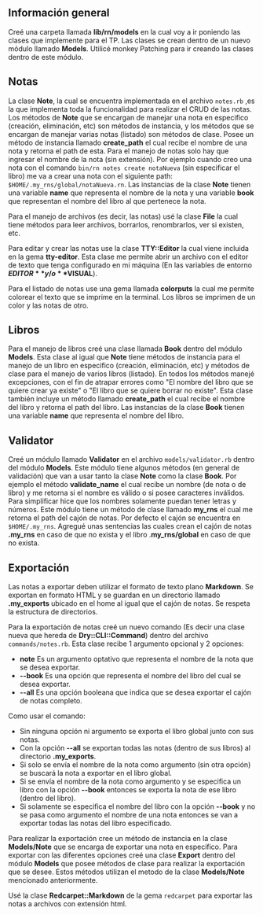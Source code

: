 ## Información general
Creé una carpeta llamada **lib/rn/models** en la cual voy a ir poniendo las clases que implemente para el TP. Las clases se crean dentro de un nuevo módulo llamado **Models**. Utilicé monkey Patching para ir creando las clases dentro de este módulo.

## Notas
La clase **Note**, la cual se encuentra implementada en el archivo `notes.rb` ,es la que implementa toda la funcionalidad para realizar el CRUD de las notas. Los métodos de **Note** que se encargan de manejar una nota en especifico (creación, eliminación, etc) son métodos de instancia, y los métodos que se encargan de manejar varias notas (listado) son métodos de clase. Posee un método de instancia llamado **create_path** el cual recibe el nombre de una nota y retorna el path de esta. Para el manejo de notas solo hay que ingresar el nombre de la nota (sin extensión). Por ejemplo cuando creo una nota con el comando `bin/rn notes create notaNueva` (sin especificar el libro) me va a crear una nota con el siguiente path: `$HOME/.my_rns/global/notaNueva.rn`.
Las instancias de la clase **Note** tienen una variable **name** que representa el nombre de la nota y una variable **book** que representan el nombre del libro al que pertenece la nota.

Para el manejo de archivos (es decir, las notas) usé la clase **File** la cual tiene métodos para leer archivos, borrarlos, renombrarlos, ver si existen, etc.

Para editar y crear las notas use la clase **TTY::Editor** la cual viene incluida en la gema **tty-editor**. Esta clase me permite abrir un archivo con el editor de texto que tenga configurado en mi máquina (En las variables de entorno **$EDITOR** y/o **$VISUAL**).

Para el listado de notas use una gema llamada **colorputs** la cual me permite colorear el texto que se imprime en la terminal. Los libros se imprimen de un color y las notas de otro.

## Libros
Para el manejo de libros creé una clase llamada **Book** dentro del módulo **Models**. Esta clase al igual que **Note** tiene métodos de instancia para el manejo de un libro en especifico (creación, eliminación, etc) y métodos de clase para el manejo de varios libros (listado). En todos los métodos manejé excepciones, con el fin de atrapar errores como "El nombre del libro que se quiere crear ya existe" o "El libro que se quiere borrar no existe". Esta clase también incluye un método llamado **create_path** el cual recibe el nombre del libro y retorna el path del libro.
Las instancias de la clase **Book** tienen una variable **name** que representa el nombre del libro.

## Validator
Creé un módulo llamado **Validator** en el archivo `models/validator.rb` dentro del módulo **Models**. Este módulo tiene algunos métodos (en general de validación) que van a usar tanto la clase **Note** como la clase **Book**. Por ejemplo el método **validate_name** el cual recibe un nombre (de nota o de libro) y me retorna si el nombre es válido o si posee caracteres inválidos. Para simplificar hice que los nombres solamente puedan tener letras y números. 
Este módulo tiene un método de clase llamado **my_rns** el cual me retorna el path del cajón de notas. Por defecto el cajón se encuentra en `$HOME/.my_rns`.
Agregué unas sentencias las cuales crean el cajón de notas **.my_rns** en caso de que no exista y el libro .**my_rns/global** en caso de que no exista. 

## Exportación 
Las notas a exportar deben utilizar el formato de texto plano **Markdown**. Se exportan en formato HTML y se guardan en un directorio llamado **.my_exports** ubicado en el home al igual que el cajón de notas. Se respeta la estructura de directorios.

Para la exportación de notas creé un nuevo comando (Es decir una clase nueva que hereda de **Dry::CLI::Command**) dentro del archivo `commands/notes.rb`. 
Esta clase recibe 1 argumento opcional y 2 opciones: 
- **note** Es un argumento optativo que representa el nombre de la nota que se desea exportar.
- **--book** Es una opción que representa el nombre del libro del cual se desea exportar. 
- **--all**  Es una opción booleana que indica que se desea exportar el cajón de notas completo.

Como usar el comando:
- Sin ninguna opción ni argumento se exporta el libro global junto con sus notas.
- Con la opción **--all** se exportan todas las notas (dentro de sus libros) al directorio **.my_exports**.
- Si solo se envía el nombre de la nota como argumento (sin otra opción) se buscará la nota a exportar en el libro global.
- Si se envía el nombre de la nota como argumento y se especifica un libro con la opción **--book** entonces se exporta la nota de ese libro (dentro del libro).
- Si solamente se especifica el nombre del libro con la opción **--book** y no se pasa como argumento el nombre de una nota entonces se van a exportar todas las notas del libro especificado.

Para realizar la exportación cree un método de instancia en la clase **Models/Note** que se encarga de exportar una nota en específico.
Para exportar con las diferentes opciones creé una clase **Export** dentro del módulo **Models** que posee métodos de clase para realizar la exportación que se desee. Estos métodos utilizan el metodo de la clase **Models/Note** mencionado anteriormente.

Usé la clase **Redcarpet::Markdown** de la gema `redcarpet` para exportar las notas a archivos con extensión html.
